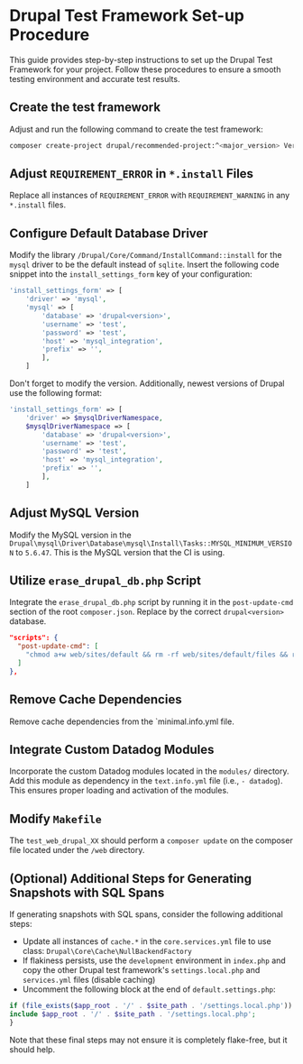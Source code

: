# Drupal Test Framework Set-up Procedure

This guide provides step-by-step instructions to set up the Drupal Test Framework for your project. Follow these procedures to ensure a smooth testing environment and accurate test results.

## Create the test framework

Adjust and run the following command to create the test framework:
```bash
composer create-project drupal/recommended-project:^<major_version> Version_<major_version>
```

## Adjust `REQUIREMENT_ERROR` in `*.install` Files

Replace all instances of `REQUIREMENT_ERROR` with `REQUIREMENT_WARNING` in any `*.install` files.

## Configure Default Database Driver

Modify the library `/Drupal/Core/Command/InstallCommand::install` for the `mysql` driver to be the default instead of `sqlite`. Insert the following code snippet into the `install_settings_form` key of your configuration:
```php
'install_settings_form' => [
    'driver' => 'mysql',
    'mysql' => [
        'database' => 'drupal<version>',
        'username' => 'test',
        'password' => 'test',
        'host' => 'mysql_integration',
        'prefix' => '',
        ],
    ]
```
Don't forget to modify the version. Additionally, newest versions of Drupal use the following format:
```php
'install_settings_form' => [
    'driver' => $mysqlDriverNamespace,
    $mysqlDriverNamespace => [
        'database' => 'drupal<version>',
        'username' => 'test',
        'password' => 'test',
        'host' => 'mysql_integration',
        'prefix' => '',
        ],
    ]
```

## Adjust MySQL Version

Modify the MySQL version in the `Drupal\mysql\Driver\Database\mysql\Install\Tasks::MYSQL_MINIMUM_VERSION` to `5.6.47`. This is the MySQL version that the CI is using.

## Utilize `erase_drupal_db.php` Script

Integrate the `erase_drupal_db.php` script by running it in the `post-update-cmd` section of the root `composer.json`.
Replace by the correct `drupal<version>` database.

```json
"scripts": {
  "post-update-cmd": [
    "chmod a+w web/sites/default && rm -rf web/sites/default/files && rm -f web/sites/default/settings.php && php scripts/erase_drupal_db.php && php web/core/scripts/drupal install minimal"
  ]
},
```

## Remove Cache Dependencies

Remove cache dependencies from the `minimal.info.yml file.

## Integrate Custom Datadog Modules

Incorporate the custom Datadog modules located in the `modules/` directory. Add this module as dependency in the `text.info.yml` file (i.e., `- datadog`). This ensures proper loading and activation of the modules.

## Modify `Makefile`

The `test_web_drupal_XX` should perform a `composer update` on the composer file located under the `/web` directory.

## (Optional) Additional Steps for Generating Snapshots with SQL Spans

If generating snapshots with SQL spans, consider the following additional steps:

- Update all instances of `cache.*` in the `core.services.yml` file to use class: `Drupal\Core\Cache\NullBackendFactory`
- If flakiness persists, use the `development` environment in `index.php` and copy the other Drupal test framework's `settings.local.php` and `services.yml` files (disable caching)
- Uncomment the following block at the end of `default.settings.php`:
```php
if (file_exists($app_root . '/' . $site_path . '/settings.local.php')) {
include $app_root . '/' . $site_path . '/settings.local.php';
}
```

Note that these final steps may not ensure it is completely flake-free, but it should help.
